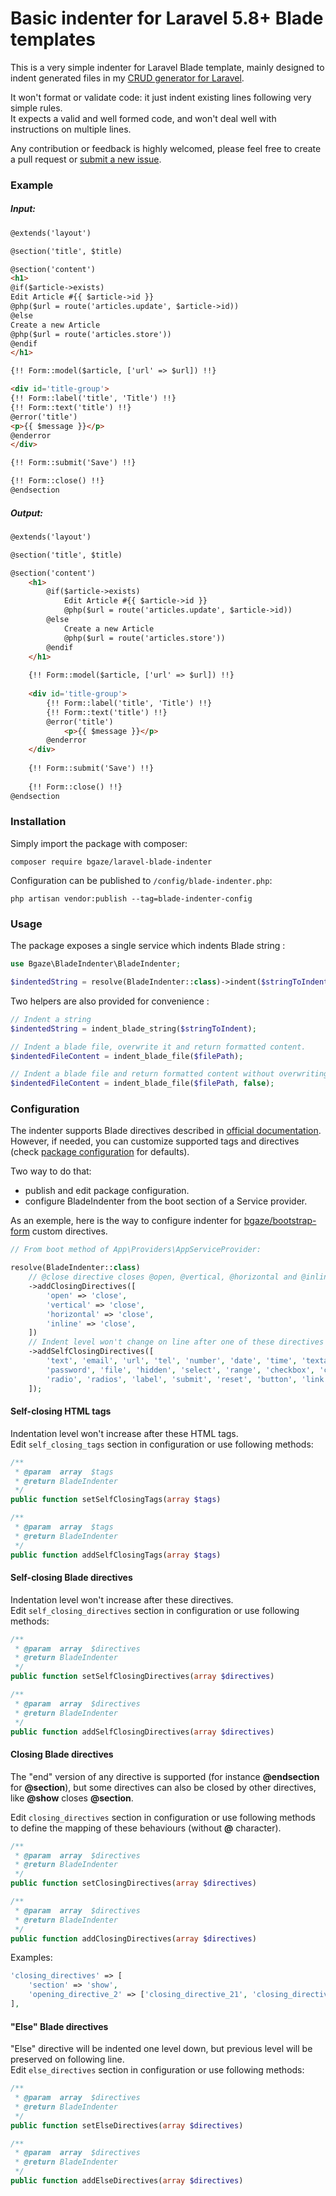 # Basic indenter for Laravel 5.8+ Blade templates

This is a very simple indenter for Laravel Blade template, mainly designed to indent generated files in my [CRUD generator for Laravel](https://github.com/bgaze/laravel-crud).

It won't format or validate code: it just indent existing lines following very simple rules.  
It expects a valid and well formed code, and won't deal well with instructions on multiple lines.

Any contribution or feedback is highly welcomed, please feel free to create a pull request or [submit a new issue](https://github.com/bgaze/laravel-blade-indenter/issues/new).

### Example

##### Input:

```html
@extends('layout')

@section('title', $title)

@section('content')
<h1>
@if($article->exists)
Edit Article #{{ $article->id }}
@php($url = route('articles.update', $article->id))
@else
Create a new Article
@php($url = route('articles.store'))
@endif
</h1>

{!! Form::model($article, ['url' => $url]) !!}

<div id='title-group'>
{!! Form::label('title', 'Title') !!}
{!! Form::text('title') !!}
@error('title')
<p>{{ $message }}</p>
@enderror
</div>

{!! Form::submit('Save') !!}

{!! Form::close() !!}
@endsection
```

##### Output:

```html
@extends('layout')

@section('title', $title)

@section('content')
    <h1>
        @if($article->exists)
            Edit Article #{{ $article->id }}
            @php($url = route('articles.update', $article->id))
        @else
            Create a new Article
            @php($url = route('articles.store'))
        @endif
    </h1>
    
    {!! Form::model($article, ['url' => $url]) !!}
    
    <div id='title-group'>
        {!! Form::label('title', 'Title') !!}
        {!! Form::text('title') !!}
        @error('title')
            <p>{{ $message }}</p>
        @enderror
    </div>
    
    {!! Form::submit('Save') !!}
    
    {!! Form::close() !!}
@endsection
```

### Installation

Simply import the package with composer:

```
composer require bgaze/laravel-blade-indenter
```

Configuration can be published to `/config/blade-indenter.php`:

```
php artisan vendor:publish --tag=blade-indenter-config
```

### Usage

The package exposes a single service which indents Blade string :

```php
use Bgaze\BladeIndenter\BladeIndenter;

$indentedString = resolve(BladeIndenter::class)->indent($stringToIndent);
```

Two helpers are also provided for convenience :

```php
// Indent a string
$indentedString = indent_blade_string($stringToIndent);

// Indent a blade file, overwrite it and return formatted content.
$indentedFileContent = indent_blade_file($filePath);

// Indent a blade file and return formatted content without overwriting.
$indentedFileContent = indent_blade_file($filePath, false);
```

### Configuration

The indenter supports Blade directives described in [official documentation](https://laravel.com/docs/5.8/blade).  
However, if needed, you can customize supported tags and directives (check [package configuration](src/config/blade-indenter.php) for defaults).

Two way to do that:
 
* publish and edit package configuration.
* configure BladeIndenter from the boot section of a Service provider.

As an exemple, here is the way to configure indenter for [bgaze/bootstrap-form](https://github.com/bgaze/bootstrap-form) custom directives.

```php
// From boot method of App\Providers\AppServiceProvider:

resolve(BladeIndenter::class)
    // @close directive closes @open, @vertical, @horizontal and @inline directives
    ->addClosingDirectives([
        'open' => 'close',
        'vertical' => 'close',
        'horizontal' => 'close',
        'inline' => 'close',
    ])
    // Indent level won't change on line after one of these directives 
    ->addSelfClosingDirectives([
        'text', 'email', 'url', 'tel', 'number', 'date', 'time', 'textarea',
        'password', 'file', 'hidden', 'select', 'range', 'checkbox', 'checkboxes',
        'radio', 'radios', 'label', 'submit', 'reset', 'button', 'link',
    ]);
```


#### Self-closing HTML tags

Indentation level won't increase after these HTML tags.  
Edit `self_closing_tags` section in configuration or use following methods:

```php
/**
 * @param  array  $tags
 * @return BladeIndenter
 */
public function setSelfClosingTags(array $tags)

/**
 * @param  array  $tags
 * @return BladeIndenter
 */
public function addSelfClosingTags(array $tags)
```

#### Self-closing Blade directives

Indentation level won't increase after these directives.  
Edit `self_closing_directives` section in configuration or use following methods:

```php
/**
 * @param  array  $directives
 * @return BladeIndenter
 */
public function setSelfClosingDirectives(array $directives)

/**
 * @param  array  $directives
 * @return BladeIndenter
 */
public function addSelfClosingDirectives(array $directives)
```

#### Closing Blade directives

The "end" version of any directive is supported (for instance **@endsection** for **@section**), but some directives can also be closed by other directives, like  **@show** closes **@section**.

Edit `closing_directives` section in configuration or use following methods to define the mapping of these behaviours (without **@** character).  

```php
/**
 * @param  array  $directives
 * @return BladeIndenter
 */
public function setClosingDirectives(array $directives)

/**
 * @param  array  $directives
 * @return BladeIndenter
 */
public function addClosingDirectives(array $directives)
```
Examples:

```php
'closing_directives' => [
    'section' => 'show',
    'opening_directive_2' => ['closing_directive_21', 'closing_directive_22'],
],  
```

#### "Else" Blade directives

"Else" directive will be indented one level down, but previous level will be preserved on following line.  
Edit `else_directives` section in configuration or use following methods:

```php
/**
 * @param  array  $directives
 * @return BladeIndenter
 */
public function setElseDirectives(array $directives)

/**
 * @param  array  $directives
 * @return BladeIndenter
 */
public function addElseDirectives(array $directives)
```

